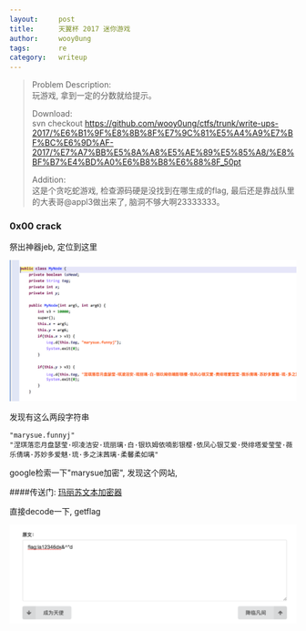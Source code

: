 ```yaml
---
layout:     post
title:      天翼杯 2017 迷你游戏
author:     wooy0ung
tags: 		re
category:  	writeup
---
```



>Problem Description:  
>玩游戏, 拿到一定的分数就给提示。
>  
>Download:  
>svn checkout https://github.com/wooy0ung/ctfs/trunk/write-ups-2017/%E6%B1%9F%E8%8B%8F%E7%9C%81%E5%A4%A9%E7%BF%BC%E6%9D%AF-2017/%E7%A7%BB%E5%8A%A8%E5%AE%89%E5%85%A8/%E8%BF%B7%E4%BD%A0%E6%B8%B8%E6%88%8F_50pt  
>
>Addition:  
>这是个贪吃蛇游戏, 检查源码硬是没找到在哪生成的flag, 最后还是靠战队里的大表哥@appl3做出来了, 脑洞不够大啊23333333。
<!-- more -->


### 0x00 crack

祭出神器jeb, 定位到这里

![](/assets/img/writeup/re/2017-10-23-tianyi-2017-mini-game/0x00.png)

发现有这么两段字符串

```
"marysue.funnyj"
"涅琪落恋月盘瑟莹·呗凌洁安·琉丽璃·白·银玖姆依喃影银樱·依凤心银艾爱·燢绯塔爱莹莹·薇乐倩璃·苏妙多爱魅·琉·多之沫茜璃·柔馨柔如璃"
```

google检索一下"marysue加密", 发现这个网站, 

####传送门: [玛丽苏文本加密器](https://sulian.me/marysue/)

直接decode一下, getflag

![](/assets/img/writeup/re/2017-10-23-tianyi-2017-mini-game/0x01.png)